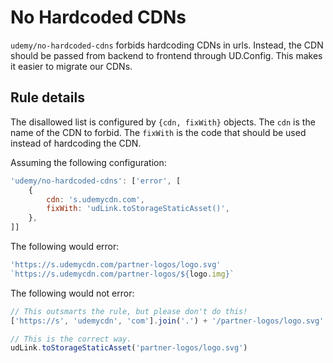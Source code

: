 # No Hardcoded CDNs

`udemy/no-hardcoded-cdns` forbids hardcoding CDNs in urls. Instead, the CDN should be passed from backend to frontend through UD.Config. This makes it easier to migrate our CDNs.

## Rule details

The disallowed list is configured by `{cdn, fixWith}` objects. The `cdn` is the name of the CDN to forbid. The `fixWith` is the code that should be used instead of hardcoding the CDN.

Assuming the following configuration:

```js
'udemy/no-hardcoded-cdns': ['error', [
    {
        cdn: 's.udemycdn.com',
        fixWith: 'udLink.toStorageStaticAsset()',
    },
]]
```

The following would error:

```js 
'https://s.udemycdn.com/partner-logos/logo.svg'
`https://s.udemycdn.com/partner-logos/${logo.img}`
```

The following would not error:

```js
// This outsmarts the rule, but please don't do this!
['https://s', 'udemycdn', 'com'].join('.') + '/partner-logos/logo.svg'

// This is the correct way.
udLink.toStorageStaticAsset('partner-logos/logo.svg')
```
